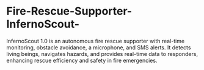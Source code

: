 # Fire-Rescue-Supporter-InfernoScout-
InfernoScout 1.0 is an autonomous fire rescue supporter with real-time monitoring, obstacle avoidance, a microphone, and SMS alerts. It detects living beings, navigates hazards, and provides real-time data to responders, enhancing rescue efficiency and safety in fire emergencies.
